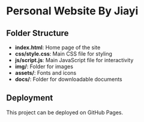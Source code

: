 # Personal Website By Jiayi

## Folder Structure

- **index.html**: Home page of the site
- **css/style.css**: Main CSS file for styling
- **js/script.js**: Main JavaScript file for interactivity
- **img/**: Folder for images
- **assets/**: Fonts and icons
- **docs/**: Folder for downloadable documents

## Deployment

This project can be deployed on GitHub Pages.
